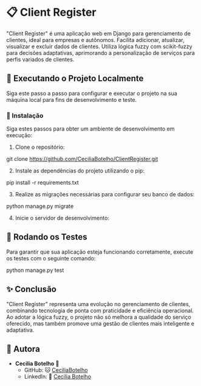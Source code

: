 # 📋 Client Register

"Client Register" é uma aplicação web em Django para gerenciamento de clientes, ideal para empresas e autônomos. Facilita adicionar, atualizar, visualizar e excluir dados de clientes. Utiliza lógica fuzzy com scikit-fuzzy para decisões adaptativas, aprimorando a personalização de serviços para perfis variados de clientes.

## 🚀 Executando o Projeto Localmente
Siga este passo a passo para configurar e executar o projeto na sua máquina local para fins de desenvolvimento e teste.

### 🔧 Instalação

Siga estes passos para obter um ambiente de desenvolvimento em execução:

1. Clone o repositório:

git clone https://github.com/CeciliaBotelho/ClientRegister.git


2. Instale as dependências do projeto utilizando o pip:

pip install -r requirements.txt


3. Realize as migrações necessárias para configurar seu banco de dados:

python manage.py migrate


4. Inicie o servidor de desenvolvimento:

## 🧪 Rodando os Testes

Para garantir que sua aplicação esteja funcionando corretamente, execute os testes com o seguinte comando:

python manage.py test

## ✨ Conclusão
"Client Register" representa uma evolução no gerenciamento de clientes, combinando tecnologia de ponta com praticidade e eficiência operacional. Ao adotar a lógica fuzzy, o projeto não só melhora a qualidade do serviço oferecido, mas também promove uma gestão de clientes mais inteligente e adaptativa. 


## 👤 Autora

- **Cecilia Botelho** 🌟
  - GitHub: 🐱 [CeciliaBotelho](https://github.com/CeciliaBotelho)
  - LinkedIn: 💼 [Cecilia Botelho](https://www.linkedin.com/in/cecilia-botelho-0163871a9/)


